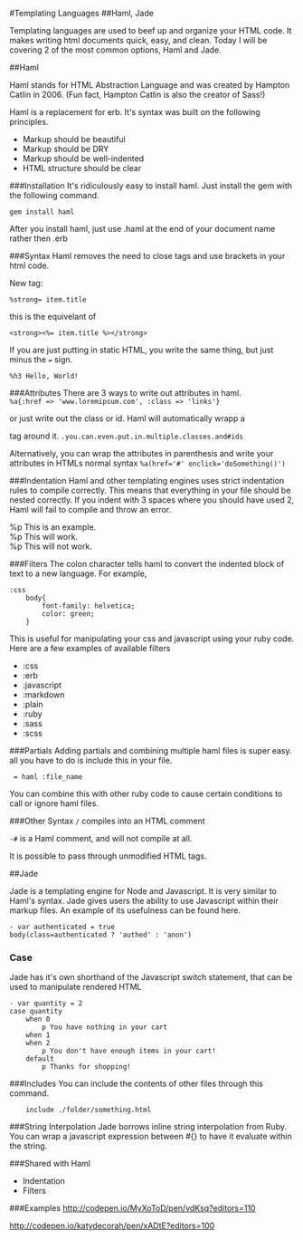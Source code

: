 #Templating Languages
##Haml, Jade

Templating languages are used to beef up and organize your HTML code.  It makes writing html documents quick, easy, and clean.  Today I will be covering 2 of the most common options, Haml and Jade.


##Haml

Haml stands for HTML Abstraction Language and was created by Hampton Catlin in 2006.  (Fun fact, Hampton Catlin is also the creator of Sass!)

Haml is a replacement for erb.  It's syntax was built on the following principles.

 - Markup should be beautiful
 - Markup should be DRY
 - Markup should be well-indented
 - HTML structure should be clear

###Installation
 It's ridiculously easy to install haml.  Just install the gem with the following command.
 
 `gem install haml`

After you install haml, just use .haml at the end of your document name rather then .erb
 
###Syntax
Haml removes the need to close tags and use brackets in your html code.  

New tag:

`%strong= item.title`

this is the equivelant of 

`<strong><%= item.title %></strong>`

If you are just putting in static HTML, you write the same thing, but just minus the `=` sign.

`%h3 Hello, World!`

###Attributes
There are 3 ways to write out attributes in haml.  
`%a{:href => 'www.loremipsum.com', :class => 'links'}`

or just write out the class or id.  Haml will automatically wrapp a <div> tag around it.
`.you.can.even.put.in.multiple.classes.and#ids`

Alternatively, you can wrap the attributes in parenthesis and write your attributes in HTMLs normal syntax 
`%a(href='#' onclick='doSomething()')`

###Indentation
Haml and other templating engines uses strict indentation rules to compile correctly.  This means that everything in your file should be nested correctly.  If you indent with 3 spaces where you should have used 2, Haml will fail to compile and throw an error. 

%p This is an example.  <br>
  %p This will work.	<br>
   %p This will not work.
   
###Filters
The colon character tells haml to convert the indented block of text to a new language.  For example,
```
:css
	body{
		font-family: helvetica;
		color: green;
	}
```
This is useful for manipulating your css and javascript using your ruby code. Here are a few examples of available filters
 - :css
 - :erb
 - :javascript
 -	:markdown
 - :plain
 - :ruby
 - :sass
 - :scss

###Partials
Adding partials and combining multiple haml files is super easy.  all you have to do is include this in your file.

``` 
 = haml :file_name
```

You can combine this with other ruby code to cause certain conditions to call or ignore haml files.

###Other Syntax
`/` compiles into an HTML comment

`-#` is a Haml comment, and will not compile at all.

It is possible to pass through unmodified HTML tags.  


##Jade

Jade is a templating engine for Node and Javascript.  It is very similar to Haml's syntax.  Jade gives users the ability to use Javascript within their markup files.  An example of its usefulness can be found here.
```
- var authenticated = true
body(class=authenticated ? 'authed' : 'anon')
```

###	Case
Jade has it's own shorthand of the Javascript switch statement, that can be used to manipulate rendered HTML
```
- var quantity = 2
case quantity
	when 0
		p You have nothing in your cart
	when 1
	when 2
		p You don't have enough items in your cart!
	default
		p Thanks for shopping!
```
###Includes
You can include the contents of other files through this command.
```
	include ./folder/something.html
```

###String Interpolation
Jade borrows inline string interpolation from Ruby.  You can wrap a javascript expression between #{} to have it evaluate within the string.


###Shared with Haml
- Indentation
- Filters


###Examples
http://codepen.io/MyXoToD/pen/vdKsq?editors=110

http://codepen.io/katydecorah/pen/xADtE?editors=100